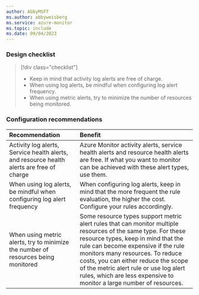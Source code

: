 ```yaml
---
author: AbbyMSFT
ms.author: abbyweisberg
ms.service: azure-monitor
ms.topic: include
ms.date: 09/04/2023
---
```


### Design checklist

> [!div class="checklist"]
> - Keep in mind that activity log alerts are free of charge. 
> - When using log alerts, be mindful when configuring log alert frequency.
> - When using metric alerts, try to minimize the number of resources being monitored.

### Configuration recommendations

| Recommendation | Benefit |
|:---|:---|
|Activity log alerts, Service health alerts, and resource health alerts are free of charge|Azure Monitor activity alerts, service health alerts and resource health alerts are free. If what you want to monitor can be achieved with these alert types, use them.|
|When using log alerts, be mindful when configuring log alert frequency|When configuring log alerts, keep in mind that the more frequent the rule evaluation, the higher the cost. Configure your rules accordingly.|
|When using metric alerts, try to minimize the number of resources being monitored|Some resource types support metric alert rules that can monitor multiple resources of the same type. For these resource types, keep in mind that the rule can become expensive if the rule monitors many resources. To reduce costs, you can either reduce the scope of the metric alert rule or use log alert rules, which are less expensive to monitor a large number of resources. |


